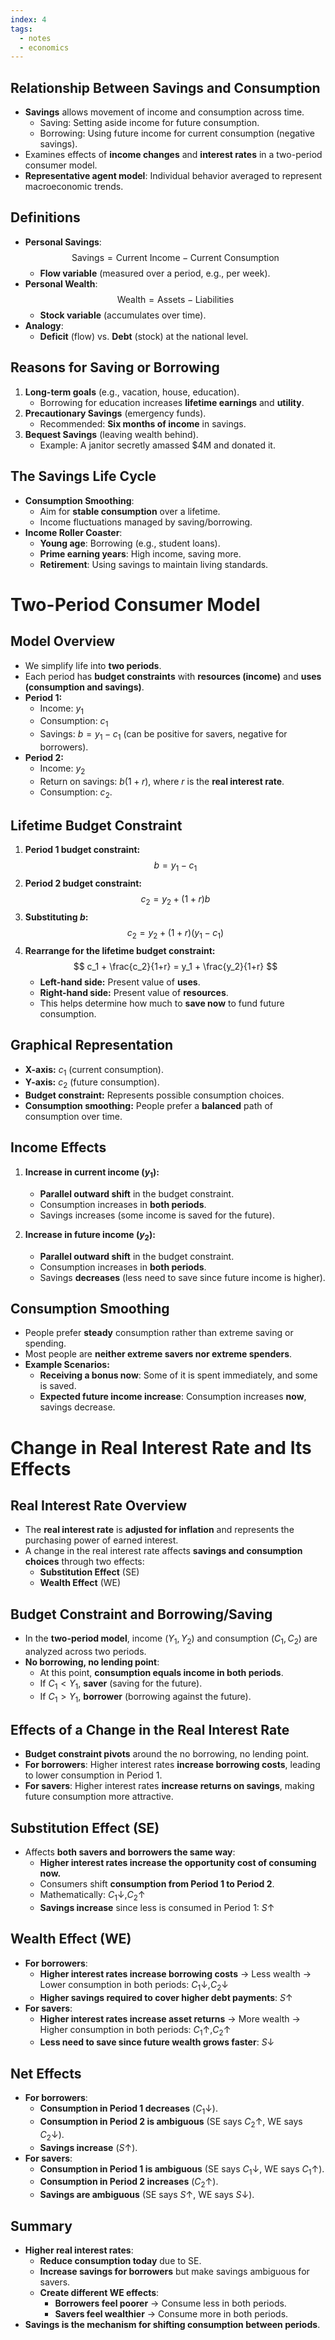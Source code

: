 ```yaml
---
index: 4
tags:
  - notes
  - economics
---
```

## Relationship Between Savings and Consumption
- **Savings** allows movement of income and consumption across time.
  - Saving: Setting aside income for future consumption.
  - Borrowing: Using future income for current consumption (negative savings).
- Examines effects of **income changes** and **interest rates** in a two-period consumer model.
- **Representative agent model**: Individual behavior averaged to represent macroeconomic trends.

## Definitions
- **Personal Savings**:  
  $$ \text{Savings} = \text{Current Income} - \text{Current Consumption} $$
  - **Flow variable** (measured over a period, e.g., per week).
- **Personal Wealth**:  
  $$ \text{Wealth} = \text{Assets} - \text{Liabilities} $$
  - **Stock variable** (accumulates over time).
- **Analogy**:  
  - **Deficit** (flow) vs. **Debt** (stock) at the national level.

## Reasons for Saving or Borrowing
1. **Long-term goals** (e.g., vacation, house, education).
   - Borrowing for education increases **lifetime earnings** and **utility**.
2. **Precautionary Savings** (emergency funds).
   - Recommended: **Six months of income** in savings.
3. **Bequest Savings** (leaving wealth behind).
   - Example: A janitor secretly amassed $4M and donated it.

## The Savings Life Cycle
- **Consumption Smoothing**:  
  - Aim for **stable consumption** over a lifetime.
  - Income fluctuations managed by saving/borrowing.
- **Income Roller Coaster**:
  - **Young age**: Borrowing (e.g., student loans).
  - **Prime earning years**: High income, saving more.
  - **Retirement**: Using savings to maintain living standards.
# Two-Period Consumer Model

## Model Overview
- We simplify life into **two periods**.
- Each period has **budget constraints** with **resources (income)** and **uses (consumption and savings)**.
- **Period 1:**  
  - Income: $y_1$  
  - Consumption: $c_1$  
  - Savings: $b = y_1 - c_1$ (can be positive for savers, negative for borrowers).
- **Period 2:**  
  - Income: $y_2$  
  - Return on savings: $b(1+r)$, where $r$ is the **real interest rate**.
  - Consumption: $c_2$.

## Lifetime Budget Constraint
1. **Period 1 budget constraint:**  
   $$ b = y_1 - c_1 $$
2. **Period 2 budget constraint:**  
   $$ c_2 = y_2 + (1+r) b $$
3. **Substituting $b$:**  
   $$ c_2 = y_2 + (1+r)(y_1 - c_1) $$
4. **Rearrange for the lifetime budget constraint:**  
   $$ c_1 + \frac{c_2}{1+r} = y_1 + \frac{y_2}{1+r} $$
   - **Left-hand side:** Present value of **uses**.  
   - **Right-hand side:** Present value of **resources**.  
   - This helps determine how much to **save now** to fund future consumption.

## Graphical Representation
- **X-axis:** $c_1$ (current consumption).  
- **Y-axis:** $c_2$ (future consumption).  
- **Budget constraint:** Represents possible consumption choices.  
- **Consumption smoothing:** People prefer a **balanced** path of consumption over time.

## Income Effects
1. **Increase in current income ($y_1$):**  
   - **Parallel outward shift** in the budget constraint.  
   - Consumption increases in **both periods**.  
   - Savings increases (some income is saved for the future).  

1. **Increase in future income ($y_2$):**  
   - **Parallel outward shift** in the budget constraint.  
   - Consumption increases in **both periods**.  
   - Savings **decreases** (less need to save since future income is higher).  

## Consumption Smoothing
- People prefer **steady** consumption rather than extreme saving or spending.
- Most people are **neither extreme savers nor extreme spenders**.
- **Example Scenarios:**
  - **Receiving a bonus now**: Some of it is spent immediately, and some is saved.
  - **Expected future income increase**: Consumption increases **now**, savings decrease.

# Change in Real Interest Rate and Its Effects  

## Real Interest Rate Overview  
- The **real interest rate** is **adjusted for inflation** and represents the purchasing power of earned interest.  
- A change in the real interest rate affects **savings and consumption choices** through two effects:  
  - **Substitution Effect** (SE)  
  - **Wealth Effect** (WE)  

## Budget Constraint and Borrowing/Saving  
- In the **two-period model**, income ($Y_1, Y_2$) and consumption ($C_1, C_2$) are analyzed across two periods.  
- **No borrowing, no lending point**:  
  - At this point, **consumption equals income in both periods**.  
  - If $C_1 < Y_1$, **saver** (saving for the future).  
  - If $C_1 > Y_1$, **borrower** (borrowing against the future).  

## Effects of a Change in the Real Interest Rate  
- **Budget constraint pivots** around the no borrowing, no lending point.  
- **For borrowers**: Higher interest rates **increase borrowing costs**, leading to lower consumption in Period 1.  
- **For savers**: Higher interest rates **increase returns on savings**, making future consumption more attractive.  

## Substitution Effect (SE)  
- Affects **both savers and borrowers the same way**:  
  - **Higher interest rates increase the opportunity cost of consuming now.**  
  - Consumers shift **consumption from Period 1 to Period 2**.  
  - Mathematically:   $C_1 \downarrow, C_2 \uparrow$
  - **Savings increase** since less is consumed in Period 1:   $S \uparrow$

## Wealth Effect (WE)  
- **For borrowers**:  
  - **Higher interest rates increase borrowing costs** → Less wealth → Lower consumption in both periods:  $C_1 \downarrow, C_2 \downarrow$
  - **Higher savings required to cover higher debt payments**:  $S \uparrow$
- **For savers**:  
  - **Higher interest rates increase asset returns** → More wealth → Higher consumption in both periods:  $C_1 \uparrow, C_2 \uparrow$
  - **Less need to save since future wealth grows faster**:  $S \downarrow$

## Net Effects  
- **For borrowers**:  
  - **Consumption in Period 1 decreases** ($C_1 \downarrow$).  
  - **Consumption in Period 2 is ambiguous** (SE says $C_2 \uparrow$, WE says $C_2 \downarrow$).  
  - **Savings increase** ($S \uparrow$).  
- **For savers**:  
  - **Consumption in Period 1 is ambiguous** (SE says $C_1 \downarrow$, WE says $C_1 \uparrow$).  
  - **Consumption in Period 2 increases** ($C_2 \uparrow$).  
  - **Savings are ambiguous** (SE says $S \uparrow$, WE says $S \downarrow$).  

## Summary  
- **Higher real interest rates**:  
  - **Reduce consumption today** due to SE.  
  - **Increase savings for borrowers** but make savings ambiguous for savers.  
  - **Create different WE effects**:  
    - **Borrowers feel poorer** → Consume less in both periods.  
    - **Savers feel wealthier** → Consume more in both periods.  
- **Savings is the mechanism for shifting consumption between periods**.  